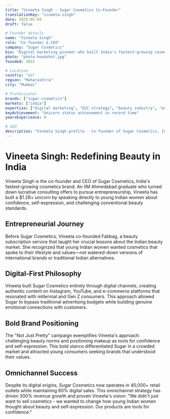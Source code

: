 ```yaml
---
title: "Vineeta Singh - Sugar Cosmetics Co-Founder"
translationKey: "vineeta-singh"
date: 2025-05-03
draft: false

# Founder details
name: "Vineeta Singh"
role: "Co-founder & CEO"
company: "Sugar Cosmetics"
bio: "Digital marketing pioneer who built India's fastest-growing cosmetics brand through millennial-focused bold campaigns."
photo: "photo-headshot.jpg"
founded: 2015

# Location
country: "in"
region: "Maharashtra"
city: "Mumbai"

# Professional
brands: ["sugar-cosmetics"]
markets: ["india"]
expertise: ["digital marketing", "D2C strategy", "beauty industry", "omnichannel retail"]
keyAchievement: "Unicorn status achievement in record time"
yearsExperience: 9

# SEO
description: "Vineeta Singh profile - Co-founder of Sugar Cosmetics, India's fastest-growing beauty brand achieving unicorn status."
---
```


# Vineeta Singh: Redefining Beauty in India

Vineeta Singh is the co-founder and CEO of Sugar Cosmetics, India's fastest-growing cosmetics brand. An IIM Ahmedabad graduate who turned down lucrative consulting offers to pursue entrepreneurship, Vineeta has built a $1.2B+ unicorn by speaking directly to young Indian women about confidence, self-expression, and challenging conventional beauty standards.

## Entrepreneurial Journey

Before Sugar Cosmetics, Vineeta co-founded Fabbag, a beauty subscription service that taught her crucial lessons about the Indian beauty market. She recognized that young Indian women wanted cosmetics that spoke to their lifestyle and values—not watered-down versions of international brands or traditional Indian alternatives.

## Digital-First Philosophy

Vineeta built Sugar Cosmetics entirely through digital channels, creating authentic content on Instagram, YouTube, and e-commerce platforms that resonated with millennial and Gen Z consumers. This approach allowed Sugar to bypass traditional advertising budgets while building genuine emotional connections with customers.

## Bold Brand Positioning

The "Not Just Pretty" campaign exemplifies Vineeta's approach: challenging beauty norms and positioning makeup as tools for confidence and self-expression. This bold stance differentiated Sugar in a crowded market and attracted young consumers seeking brands that understood their values.

## Omnichannel Success

Despite its digital origins, Sugar Cosmetics now operates in 40,000+ retail outlets while maintaining 60% digital sales. This omnichannel strategy has driven 300% revenue growth and proven Vineeta's vision: "We didn't just want to sell cosmetics - we wanted to change how young Indian women thought about beauty and self-expression. Our products are tools for confidence."
